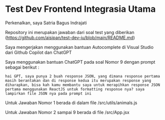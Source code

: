 
# Test Dev Frontend Integrasia Utama

Perkenalkan, saya Satria Bagus Indrajati

Repository ini merupakan jawaban dari soal test yang diberikan (https://github.com/aisipan/test-dev-iu/blob/main/README.md)

Saya mengerjakan menggunakan bantuan Autocomplete di Visual Studio dari Github Copilot dan ChatGPT

Saya menggunakan bantuan ChatGPT pada soal Nomor 9 dengan prompt sebagai berikut :

`hai GPT, saya punya 2 buah response JSON, yang dimana response pertama masih berantakan dan di response kedua itu merupakan response yang diharapkan, bisa kah kamu membantu saya untuk merapihkan response JSON pertama menggunakan ReactJS untuk formatting response nya? saya lampirkan file JSON nya pada prompt ini`

Untuk Jawaban Nomor 1 berada di dalam file /src/utils/animals.js

Untuk Jawaban Nomor 2 sampai 9 berada di file /src/App.jsx
